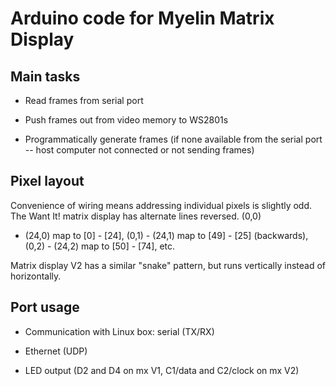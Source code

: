 Arduino code for Myelin Matrix Display
========================================

Main tasks
----------

- Read frames from serial port

- Push frames out from video memory to WS2801s

- Programmatically generate frames (if none available from the serial
  port -- host computer not connected or not sending frames)

Pixel layout
------------

Convenience of wiring means addressing individual pixels is slightly
odd.  The Want It! matrix display has alternate lines reversed.  (0,0)
- (24,0) map to [0] - [24], (0,1) - (24,1) map to [49] - [25]
(backwards), (0,2) - (24,2) map to [50] - [74], etc.

Matrix display V2 has a similar "snake" pattern, but runs vertically
instead of horizontally.

Port usage
----------

- Communication with Linux box: serial (TX/RX)

- Ethernet (UDP)

- LED output (D2 and D4 on mx V1, C1/data and C2/clock on mx V2)
